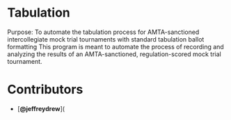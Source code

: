 # Tabulation
Purpose:
    To automate the tabulation process for AMTA-sanctioned intercollegiate mock trial tournaments with standard tabulation ballot formatting
This program is meant to automate the process of recording and analyzing the results of an AMTA-sanctioned, regulation-scored mock trial tournament.





# Contributors
* [**@jeffreydrew**](
